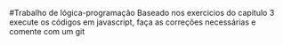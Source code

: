 #Trabalho de lógica-programação
Baseado nos exercicios do capitulo 3 execute os códigos em javascript, faça as correções necessárias e comente com um git 
